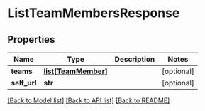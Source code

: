 # ListTeamMembersResponse

## Properties
Name | Type | Description | Notes
------------ | ------------- | ------------- | -------------
**teams** | [**list[TeamMember]**](TeamMember.md) |  | [optional] 
**self_url** | **str** |  | [optional] 

[[Back to Model list]](../README.md#documentation-for-models) [[Back to API list]](../README.md#documentation-for-api-endpoints) [[Back to README]](../README.md)


